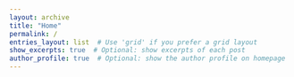 ```yaml
---
layout: archive
title: "Home"
permalink: /
entries_layout: list  # Use 'grid' if you prefer a grid layout
show_excerpts: true  # Optional: show excerpts of each post
author_profile: true  # Optional: show the author profile on homepage
---
```

